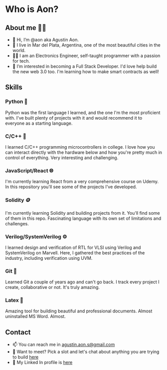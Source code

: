 # Who is Aon?

## About me 🧒🏾
- 👋 Hi, I’m @aon aka Agustin Aon.
- 🌊 I live in Mar del Plata, Argentina, one of the most beautiful cities in the world.
- ✍🏾 I am an Electronics Engineer, self-taught programmer with a passion for tech.
- 👀 I’m interested in becoming a Full Stack Developer. I'd love help build the new web 3.0 too. I'm learning how to make smart contracts as well!

## Skills
### Python 🐍
Python was the first language I learned, and the one I'm the most proficient with. I've built plenty of projects with it and would recommend it to everyone as a starting language.

### C/C++ 🔌
I learned C/C++ programming microcontrollers in college. I love how you can interact directly with the hardware below and how you're pretty much in control of everything. Very interesting and challenging.

### JavaScript/React 🌐
I'm currently learning React from a very comprehensive course on Udemy. In this repository you'll see some of the projects I've developed.

### Solidity 🪙
I'm currently learning Solidity and building projects from it. You'll find some of them in this repo. Fascinating language with its own set of limitations and challenges.

### Verilog/SystemVerilog ⚙️
I learned design and verification of RTL for VLSI using Verilog and SystemVerilog on Marvell. Here, I gathered the best practices of the industry, including verification using UVM.

### Git 🚩
Learned Git a couple of years ago and can't go back. I track every project I create, collaborative or not. It's truly amazing.

### Latex 📜
Amazing tool for building beautiful and professional documents. Almost uninstalled MS Word. Almost.

## Contact
- 📫 You can reach me in agustin.aon.s@gmail.com
- 📆 Want to meet? Pick a slot and let's chat about anything you are trying to build [here](https://calendly.com/agustin-aon/30min)
- 🔗 My Linked In profile is [here](https://www.linkedin.com/in/agustin-aon-8b444b88/)
